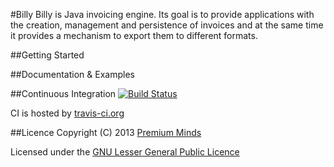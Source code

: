 #Billy
Billy is Java invoicing engine. Its goal is to provide applications with the
creation, management and persistence of invoices and at the same time
it provides a mechanism to export them to different formats.

##Getting Started

##Documentation & Examples

##Continuous Integration
[![Build Status](https://travis-ci.org/premium-minds/billy.png?branch=master)](https://travis-ci.org/premium-minds/billy)

CI is hosted by [travis-ci.org](https://travis-ci.org/)

##Licence
Copyright (C) 2013 [Premium Minds](http://www.premium-minds.com/)

Licensed under the [GNU Lesser General Public Licence](http://www.gnu.org/licenses/lgpl.html)
